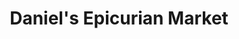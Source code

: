 ---
title: "Daniel's Epicurian Market"
url: /brooklyn/daniels-epicurian-market/
shop: convenience
---